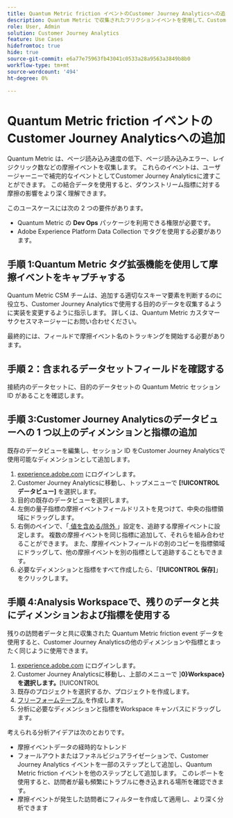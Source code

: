 ```yaml
---
title: Quantum Metric friction イベントのCustomer Journey Analyticsへの追加
description: Quantum Metric で収集されたフリクションイベントを使用して、Customer Journey Analyticsでインサイトに深みを加えます。
role: User, Admin
solution: Customer Journey Analytics
feature: Use Cases
hidefromtoc: true
hide: true
source-git-commit: e6a77e75963fb43041c0533a28a9563a3849b8b0
workflow-type: tm+mt
source-wordcount: '494'
ht-degree: 0%

---
```


# Quantum Metric friction イベントのCustomer Journey Analyticsへの追加

Quantum Metric は、ページ読み込み速度の低下、ページ読み込みエラー、レイジクリック数などの摩擦イベントを収集します。 これらのイベントは、ユーザージャーニーで補完的なイベントとしてCustomer Journey Analyticsに渡すことができます。 この結合データを使用すると、ダウンストリーム指標に対する摩擦の影響をより深く理解できます。

このユースケースには次の 2 つの要件があります。

* Quantum Metric の **Dev Ops** パッケージを利用できる権限が必要です。
* Adobe Experience Platform Data Collection でタグを使用する必要があります。

## 手順 1:Quantum Metric タグ拡張機能を使用して摩擦イベントをキャプチャする

Quantum Metric CSM チームは、追加する適切なスキーマ要素を判断するのに役立ち、Customer Journey Analyticsで使用する目的のデータを収集するように実装を変更するように指示します。 詳しくは、Quantum Metric カスタマーサクセスマネージャーにお問い合わせください。

最終的には、フィールドで摩擦イベント名のトラッキングを開始する必要があります。

## 手順 2：含まれるデータセットフィールドを確認する

接続内のデータセットに、目的のデータセットの Quantum Metric セッション ID があることを確認します。

## 手順 3:Customer Journey Analyticsのデータビューへの 1 つ以上のディメンションと指標の追加

既存のデータビューを編集し、セッション ID をCustomer Journey Analyticsで使用可能なディメンションとして追加します。

1. [experience.adobe.com](https://experience.adobe.com) にログインします。
1. Customer Journey Analyticsに移動し、トップメニューで **[!UICONTROL データビュー]** を選択します。
1. 目的の既存のデータビューを選択します。
1. 左側の量子指標の摩擦イベントフィールドリストを見つけて、中央の指標領域にドラッグします。
1. 右側のペインで、「[ 値を含める/除外 ](/help/data-views/component-settings/include-exclude-values.md)」設定を、追跡する摩擦イベントに設定します。 複数の摩擦イベントを同じ指標に追加して、それらを組み合わせることができます。 また、摩擦イベントフィールドの別のコピーを指標領域にドラッグして、他の摩擦イベントを別の指標として追跡することもできます。
1. 必要なディメンションと指標をすべて作成したら、「**[!UICONTROL 保存]**」をクリックします。

## 手順 4:Analysis Workspaceで、残りのデータと共にディメンションおよび指標を使用する

残りの訪問者データと共に収集された Quantum Metric friction event データを使用すると、Customer Journey Analyticsの他のディメンションや指標とまったく同じように使用できます。

1. [experience.adobe.com](https://experience.adobe.com) にログインします。
1. Customer Journey Analyticsに移動し、上部のメニューで ]**0}Workspace} を選択します。**[!UICONTROL 
1. 既存のプロジェクトを選択するか、プロジェクトを作成します。
1. [ フリーフォームテーブル ](/help/analysis-workspace/visualizations/freeform-table/freeform-table.md) を作成します。
1. 分析に必要なディメンションと指標をWorkspace キャンバスにドラッグします。

考えられる分析アイデアは次のとおりです。

* 摩擦イベントデータの経時的なトレンド
* フォールアウトまたはファネルビジュアライゼーションで、Customer Journey Analytics イベントを一部のステップとして追加し、Quantum Metric friction イベントを他のステップとして追加します。 このレポートを使用すると、訪問者が最も頻繁にトラブルに巻き込まれる場所を確認できます。
* 摩擦イベントが発生した訪問者にフィルターを作成して適用し、より深く分析できます
